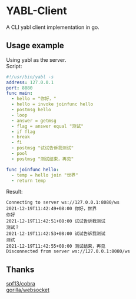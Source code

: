 # YABL-Client
A CLI yabl client implementation in go.
## Usage example
Using yabl as the server.  
Script:
```yaml
#!/usr/bin/yabl -s
address: 127.0.0.1
port: 8080
func main:
  - hello = "你好，"
  - hello = invoke joinfunc hello
  - postmsg hello
  - loop
  - answer = getmsg
  - flag = answer equal "测试"
  - if flag
  - break
  - fi
  - postmsg "试试告诉我测试"
  - pool
  - postmsg "测试结束，再见"

func joinfunc hello:
  - temp = hello join "世界"
  - return temp
```
Result:
```
Connecting to server ws://127.0.0.1:8080/ws
2021-12-19T11:42:49+08:00 你好，世界
你好
2021-12-19T11:42:51+08:00 试试告诉我测试
测试？
2021-12-19T11:42:53+08:00 试试告诉我测试
测试
2021-12-19T11:42:55+08:00 测试结束，再见
Disconnected from server ws://127.0.0.1:8080/ws
```
## Thanks
[spf13/cobra](https://github.com/spf13/cobra)  
[gorilla/websocket](https://github.com/gorilla/websocket)  
